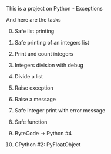 This is a project on Python - Exceptions

And here are the tasks

0. Safe list printing


1. Safe printing of an integers list


2. Print and count integers


3. Integers division with debug


4. Divide a list


5. Raise exception


6. Raise a message


7. Safe integer print with error message


8. Safe function


9. ByteCode -> Python #4


10. CPython #2: PyFloatObject

